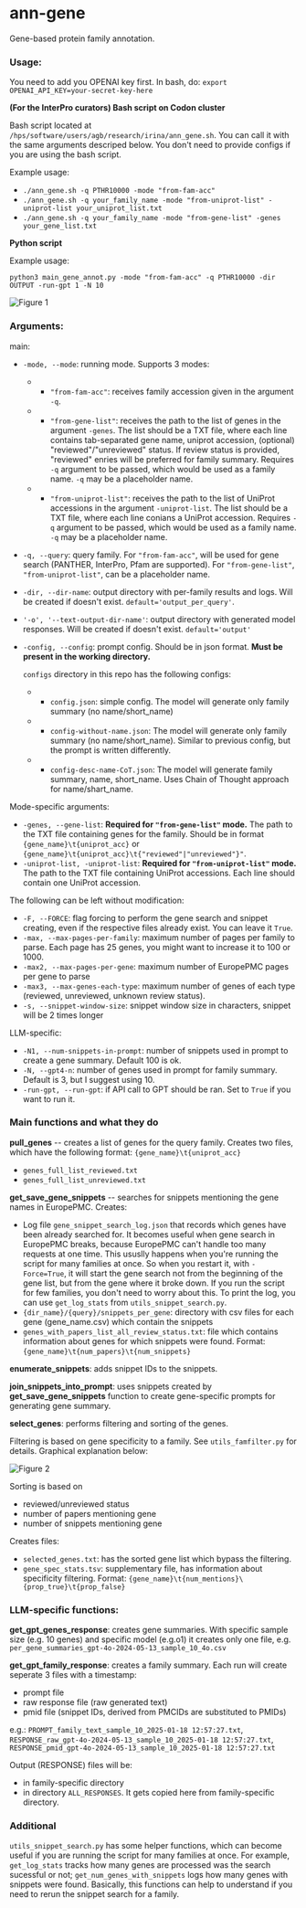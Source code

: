 # ann-gene

Gene-based protein family annotation.

### Usage:

You need to add you OPENAI key first. In bash, do: ```export OPENAI_API_KEY=your-secret-key-here```

**(For the InterPro curators) Bash script on Codon cluster**

Bash script located at ```/hps/software/users/agb/research/irina/ann_gene.sh```. You can call it with the same arguments descriped below. You don't need to provide configs if you are using the bash script. 

Example usage: 
* ```./ann_gene.sh -q PTHR10000 -mode "from-fam-acc"```
* ```./ann_gene.sh -q your_family_name -mode "from-uniprot-list" -uniprot-list your_uniprot_list.txt```
* ```./ann_gene.sh -q your_family_name -mode "from-gene-list" -genes your_gene_list.txt```

**Python script**

Example usage:

```python3 main_gene_annot.py -mode "from-fam-acc" -q PTHR10000 -dir OUTPUT -run-gpt 1 -N 10```

![Figure 1](./1.jpg)

### Arguments:

main:
* ```-mode, --mode```: running mode. Supports 3 modes:
  * * ```"from-fam-acc"```: receives family accession given in the argument ```-q```.
  * * ```"from-gene-list"```: receives the path to the list of genes in the argument ```-genes```. The list should be a TXT file, where each line contains tab-separated gene name, uniprot accession, (optional) "reviewed"/"unreviewed" status. If review status is provided, "reviewed" enries will be preferred for family summary. Requires ```-q``` argument to be passed, which would be used as a family name. ```-q``` may be a placeholder name.
  * * ```"from-uniprot-list"```: receives the path to the list of UniProt accessions in the argument ```-uniprot-list```. The list should be a TXT file, where each line conians a UniProt accession. Requires ```-q``` argument to be passed, which would be used as a family name. ```-q``` may be a placeholder name.

* ```-q, --query```: query family. For ```"from-fam-acc"```, will be used for gene search (PANTHER, InterPro, Pfam are supported). For ```"from-gene-list"```, ```"from-uniprot-list"```, can be a placeholder name.
* ```-dir, --dir-name```: output directory with per-family results and logs. Will be created if doesn't exist. ```default='output_per_query'```.
* ```'-o', '--text-output-dir-name'```: output directory with generated model responses. Will be created if doesn't exist. ```default='output'```
* ```-config, --config```: prompt config. Should be in json format. **Must be present in the working directory.**
  
  ```configs``` directory in this repo has the following configs:
  * * ```config.json```: simple config. The model will generate only family summary (no name/short_name)
  * * ```config-without-name.json```:  The model will generate only family summary (no name/short_name). Similar to previous config, but the prompt is written differently.
  * * ```config-desc-name-CoT.json```:  The model will generate family summary, name, short_name. Uses Chain of Thought approach for name/shart_name.
   
Mode-specific arguments:
* ```-genes, --gene-list```: **Required for ```"from-gene-list"``` mode.** The path to the TXT file containing genes for the family. Should be in format ```{gene_name}\t{uniprot_acc}``` or ```{gene_name}\t{uniprot_acc}\t{"reviewed"|"unreviewed"}"```.
* ```-uniprot-list, -uniprot-list```: **Required for ```"from-uniprot-list"``` mode.** The path to the TXT file containing UniProt accessions. Each line should contain one UniProt accession. 

The following can be left without modification:
* ```-F, --FORCE```: flag forcing to perform the gene search and snippet creating, even if the respective files already exist. You can leave it ```True```.
* ```-max, --max-pages-per-family```: maximum number of pages per family to parse. Each page has 25 genes, you might want to increase it to 100 or 1000.
* ```-max2, --max-pages-per-gene```: maximum number of EuropePMC pages per gene to parse
* ```-max3, --max-genes-each-type```: maximum number of genes of each type (reviewed, unreviewed, unknown review status).
* ```-s, --snippet-window-size```: snippet window size in characters, snippet will be 2 times longer

LLM-specific:
* ```-N1, --num-snippets-in-prompt```: number of snippets used in prompt to create a gene summary. Default 100 is ok.
* ```-N, --gpt4-n```: number of genes used in prompt for family summary. Default is 3, but I suggest using 10.
* ```-run-gpt, --run-gpt```: if API call to GPT should be ran. Set to ```True``` if you want to run it.

### Main functions and what they do

**pull_genes** -- creates a list of genes for the query family. Creates two files, which have the following format: ```{gene_name}\t{uniprot_acc}```
* ```genes_full_list_reviewed.txt```
* ```genes_full_list_unreviewed.txt```
  
**get_save_gene_snippets** -- searches for snippets mentioning the gene names in EuropePMC. Creates:
* Log file ```gene_snippet_search_log.json``` that records which genes have been already searched for. It becomes useful when gene search in EuropePMC breaks, because EuropePMC can't handle too many requests at one time. This ususlly happens when you're running the script for many families at once. So when you restart it, with ```-Force=True```, it will start the gene search not from the beginning of the gene list, but from the gene where it broke down. If you run the script for few families, you don't need to worry about this. To print the log, you can use ```get_log_stats``` from ```utils_snippet_search.py```.
* ```{dir_name}/{query}/snippets_per_gene```: directory with csv files for each gene (gene_name.csv) which contain the snippets
* ```genes_with_papers_list_all_review_status.txt```: file which contains information about genes for which snippets were found. Format: ```{gene_name}\t{num_papers}\t{num_snippets}```

**enumerate_snippets**: adds snippet IDs to the snippets.

**join_snippets_into_prompt**: uses snippets created by **get_save_gene_snippets** function to create gene-specific prompts for generating gene summary.

**select_genes**: performs filtering and sorting of the genes. 

Filtering is based on gene specificity to a family. See ```utils_famfilter.py``` for details. Graphical explanation below:

![Figure 2](./2.jpg)

Sorting is based on
* reviewed/unreviewed status
* number of papers mentioning gene
* number of snippets mentioning gene

Creates files:
* ```selected_genes.txt```: has the sorted gene list which bypass the filtering.
* ```gene_spec_stats.tsv```: supplementary file, has information about specificity filtering. Format: ```{gene_name}\t{num_mentions}\{prop_true}\t{prop_false}```


### LLM-specific functions:

**get_gpt_genes_response**: creates gene summaries. With specific sample size (e.g. 10 genes) and specific model (e.g.o1) it creates only one file, e.g. ```per_gene_summaries_gpt-4o-2024-05-13_sample_10_4o.csv```

**get_gpt_family_response**: creates a family summary. Each run will create seperate 3 files with a timestamp:
* prompt file
* raw response file (raw generated text)
* pmid file (snippet IDs, derived from PMCIDs are substituted to PMIDs)

e.g.: ```PROMPT_family_text_sample_10_2025-01-18 12:57:27.txt```, ```RESPONSE_raw_gpt-4o-2024-05-13_sample_10_2025-01-18 12:57:27.txt```, ```RESPONSE_pmid_gpt-4o-2024-05-13_sample_10_2025-01-18 12:57:27.txt```

Output (RESPONSE) files will be:
* in family-specific directory
* in directory ```ALL_RESPONSES```. It gets copied here from family-specific directory.

### Additional

```utils_snippet_search.py``` has some helper functions, which can become useful if you are running the script for many families at once. For example, ```get_log_stats``` tracks how many genes are processed was the search sucessful or not; ```get_num_genes_with_snippets``` logs how many genes with snippets were found. Basically, this functions can help to understand if you need to rerun the snippet search for a family.

 
